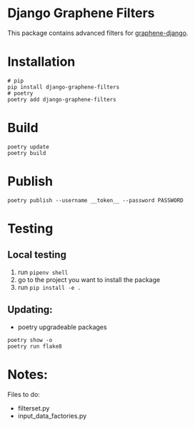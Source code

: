 # Django Graphene Filters

This package contains advanced filters for [graphene-django](https://github.com/graphql-python/graphene-django).

# Installation

```shell
# pip
pip install django-graphene-filters
# poetry
poetry add django-graphene-filters
```

# Build

```shell
poetry update
poetry build
```

# Publish

```shell
poetry publish --username __token__ --password PASSWORD
```

# Testing

## Local testing

1. run `pipenv shell`
2. go to the project you want to install the package
3. run `pip install -e .`

## Updating:

- poetry upgradeable packages

```shell
poetry show -o
poetry run flake8
```

# Notes:

Files to do:

- filterset.py
- input_data_factories.py
